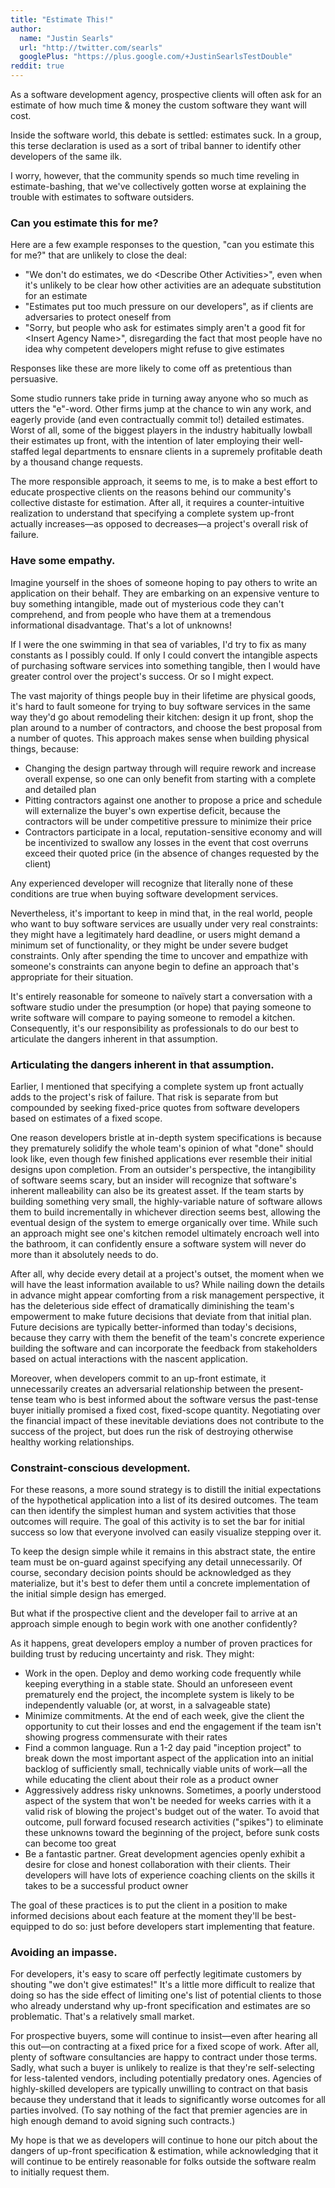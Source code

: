 ```yaml
---
title: "Estimate This!"
author:
  name: "Justin Searls"
  url: "http://twitter.com/searls"
  googlePlus: "https://plus.google.com/+JustinSearlsTestDouble"
reddit: true
---
```


As a software development agency, prospective clients will often ask for an estimate of how much time & money the custom software they want will cost.

Inside the software world, this debate is settled: estimates suck. In a group, this terse declaration is used as a sort of tribal banner to identify other developers of the same ilk.

I worry, however, that the community spends so much time reveling  in estimate-bashing, that we've collectively gotten worse at explaining the trouble with estimates to software outsiders.

### Can you estimate this for me?

Here are a few example responses to the question, "can you estimate this for me?" that are unlikely to close the deal:

* "We don't do estimates, we do &lt;Describe Other Activities&gt;", even when it's unlikely to be clear how other activities are an adequate substitution for an estimate
* "Estimates put too much pressure on our developers", as if clients are adversaries to protect oneself from
* "Sorry, but people who ask for estimates simply aren't a good fit for &lt;Insert Agency Name&gt;", disregarding the fact that most people have no idea why competent developers might refuse to give estimates

Responses like these are more likely to come off as pretentious than persuasive.

Some studio runners take pride in turning away anyone who so much as utters the "e"-word. Other firms jump at the chance to win any work, and eagerly provide (and even contractually commit to!) detailed estimates. Worst of all, some of the biggest players in the industry habitually lowball their estimates up front, with the intention of later employing their well-staffed legal departments to ensnare clients in a supremely profitable death by a thousand change requests.

The more responsible approach, it seems to me, is to make a best effort to educate prospective clients on the reasons behind our community's collective distaste for estimation. After all, it requires a counter-intuitive realization to understand that specifying a complete system up-front actually increases—as opposed to decreases—a project's overall risk of failure.

### Have some empathy.

Imagine yourself in the shoes of someone hoping to pay others to write an application on their behalf. They are embarking on an expensive venture to buy something intangible, made out of mysterious code they can't comprehend, and from people who have them at a tremendous informational disadvantage. That's a lot of unknowns!

If I were the one swimming in that sea of variables, I'd try to fix as many constants as I possibly could. If only I could convert the intangible aspects of purchasing software services into something tangible, then I would have greater control over the project's success. Or so I might expect.

The vast majority of things people buy in their lifetime are physical goods, it's hard to fault someone for trying to buy software services in the same way they'd go about remodeling their kitchen: design it up front, shop the plan around to a number of contractors, and choose the best proposal from a number of quotes. This approach makes sense when building physical things, because:

* Changing the design partway through will require rework and increase overall expense, so one can only benefit from starting with a complete and detailed plan
* Pitting contractors against one another to propose a price and schedule will externalize the buyer's own expertise deficit, because the contractors will be under competitive pressure to minimize their price
* Contractors participate in a local, reputation-sensitive economy and will be incentivized to swallow any losses in the event that cost overruns exceed their quoted price (in the absence of changes requested by the client)

Any experienced developer will recognize that literally none of these conditions are true when buying software development services.

Nevertheless, it's important to keep in mind that, in the real world, people who want to buy software services are usually under very real constraints: they might have a legitimately hard deadline, or users might demand a minimum set of functionality, or they might be under severe budget constraints. Only after spending the time to uncover and empathize with someone's constraints can anyone begin to define an approach that's appropriate for their situation.

It's entirely reasonable for someone to naïvely start a conversation with a software studio under the presumption (or hope) that paying someone to write software will compare to paying someone to remodel a kitchen. Consequently, it's our responsibility as professionals to do our best to articulate the dangers inherent in that assumption.

### Articulating the dangers inherent in that assumption.

Earlier, I mentioned that specifying a complete system up front actually adds to the project's risk of failure. That risk is separate from but compounded by seeking fixed-price quotes from  software developers based on estimates of a fixed scope.

One reason developers bristle at in-depth system specifications is because they prematurely solidify the whole team's opinion of what "done" should look like, even though few finished applications ever resemble their initial designs upon completion. From an outsider's perspective, the intangibility of software seems scary, but an insider will recognize that software's inherent malleability can also be its greatest asset. If the team starts by building something very small, the highly-variable nature of software allows them to build incrementally in whichever direction seems best, allowing the eventual design of the system to emerge organically over time. While such an approach might see one's kitchen remodel ultimately encroach well into the bathroom, it can confidently ensure a software system will never do more than it absolutely needs to do.

After all, why decide every detail at a project's outset, the moment when we will have the least information available to us? While nailing down the details in advance might appear comforting from a risk management perspective, it has the deleterious side effect of dramatically diminishing the team's empowerment to make future decisions that deviate from that initial plan. Future decisions are typically better-informed than today's decisions, because they carry with them the benefit of the team's concrete experience building the software and can incorporate the feedback from stakeholders based on actual interactions with the nascent application.

Moreover, when developers commit to an up-front estimate, it unnecessarily creates an adversarial relationship between the present-tense team who is best informed about the software versus the past-tense buyer initially promised a fixed cost, fixed-scope quantity. Negotiating over the financial impact of these inevitable deviations does not contribute to the success of the project, but does run the risk of destroying otherwise healthy working relationships.

### Constraint-conscious development.

For these reasons, a more sound strategy is to distill the initial expectations of the hypothetical application into a list of its desired outcomes. The team can then identify the simplest human and system activities that those outcomes will require. The goal of this activity is to set the bar for initial success so low that everyone involved can easily visualize stepping over it.

To keep the design simple while it remains in this abstract state, the entire team must be on-guard against specifying any detail unnecessarily. Of course, secondary decision points should be acknowledged as they materialize, but it's best to defer them until a concrete implementation of the initial simple design has emerged.

But what if the prospective client and the developer fail to arrive at an approach simple enough to begin work with one another confidently?

As it happens, great developers employ a number of proven practices for building trust by reducing uncertainty and risk. They might:

* Work in the open. Deploy and demo working code frequently while keeping everything in a stable state. Should an unforeseen event prematurely end the project, the incomplete system is likely to be independently valuable (or, at worst, in a salvageable state)
* Minimize commitments. At the end of each week, give the client the opportunity to cut their losses and end the engagement if the team isn't showing progress commensurate with their rates
* Find a common language. Run a 1-2 day paid "inception project" to break down the most important aspect of the application into an initial backlog of sufficiently small, technically viable units of work—all the while educating the client about their role as a product owner
* Aggressively address risky unknowns. Sometimes, a poorly understood aspect of the system that won't be needed for weeks carries with it a valid risk of blowing the project's budget out of the water. To avoid that outcome, pull forward focused research activities ("spikes") to eliminate these unknowns toward the beginning of the project, before sunk costs can become too great
* Be a fantastic partner. Great development agencies openly exhibit a desire for close and honest collaboration with their clients. Their developers will have lots of experience coaching clients on the skills it takes to be a successful product owner

The goal of these practices is to put the client in a position to make informed decisions about each feature at the moment they'll be best-equipped to do so: just before developers start implementing that feature.

### Avoiding an impasse.

For developers, it's easy to scare off perfectly legitimate customers by shouting "we don't give estimates!" It's a little more difficult to realize that doing so has the side effect of limiting one's list of potential clients to those who already understand why up-front specification and estimates are so problematic. That's a relatively small market.

For prospective buyers, some will continue to insist—even after hearing all this out—on contracting at a fixed price for a fixed scope of work. After all, plenty of software consultancies are happy to contract under those terms. Sadly, what such a buyer is unlikely to realize is that they're self-selecting for less-talented vendors, including potentially predatory ones. Agencies of highly-skilled developers are typically unwilling to contract on that basis because they understand that it leads to significantly worse outcomes for all parties involved. (To say nothing of the fact that premier agencies are in high enough demand to avoid signing such contracts.)

My hope is that we as developers will continue to hone our pitch about the dangers of up-front specification & estimation, while acknowledging that it will continue to be entirely reasonable for folks outside the software realm to initially request them.
